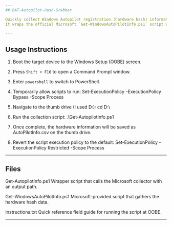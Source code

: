 ```yaml
---
## DAT-Autopilot-Hash-Grabber

Quickly collect Windows Autopilot registration (hardware hash) information from new or freshly imaged devices while at the Windows OOBE (Out-of-Box Experience) screen. 
It wraps the official Microsoft `Get-WindowsAutoPilotInfo.ps1` script with a simpler wrapper for field use.

---
```

## Usage Instructions

1. Boot the target device to the Windows Setup (OOBE) screen.
2. Press `Shift + F10` to open a Command Prompt window.
3. Enter `powershell` to switch to PowerShell.
4. Temporarily allow scripts to run:
Set-ExecutionPolicy -ExecutionPolicy Bypass -Scope Process

5. Navigate to the thumb drive (I used D:):
cd D:\

6. Run the collection script:
.\Get-AutopilotInfo.ps1

7. Once complete, the hardware information will be saved as AutoPilotInfo.csv on the thumb drive.
8. Revert the script execution policy to the default:
Set-ExecutionPolicy -ExecutionPolicy Restricted -Scope Process

---
## Files

Get-AutopilotInfo.ps1
Wrapper script that calls the Microsoft collector with an output path.

Get-WindowsAutoPilotInfo.ps1
Microsoft-provided script that gathers the hardware hash data.

Instructions.txt
Quick reference field guide for running the script at OOBE.

---
